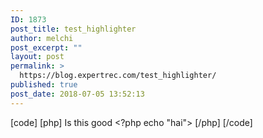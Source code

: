 ```yaml
---
ID: 1873
post_title: test_highlighter
author: melchi
post_excerpt: ""
layout: post
permalink: >
  https://blog.expertrec.com/test_highlighter/
published: true
post_date: 2018-07-05 13:52:13
---
```

[code]
[php]
Is this good &lt;?php echo &quot;hai&quot;&gt;
[/php]
[/code]
